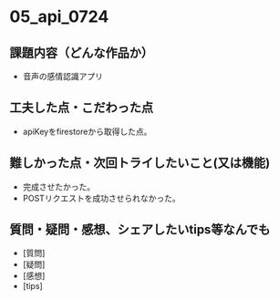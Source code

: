 # 05_api_0724

## 課題内容（どんな作品か）

- 音声の感情認識アプリ

## 工夫した点・こだわった点

- apiKeyをfirestoreから取得した点。

## 難しかった点・次回トライしたいこと(又は機能)

- 完成させたかった。
- POSTリクエストを成功させられなかった。

## 質問・疑問・感想、シェアしたいtips等なんでも

- [質問]
- [疑問]
- [感想]
- [tips]
